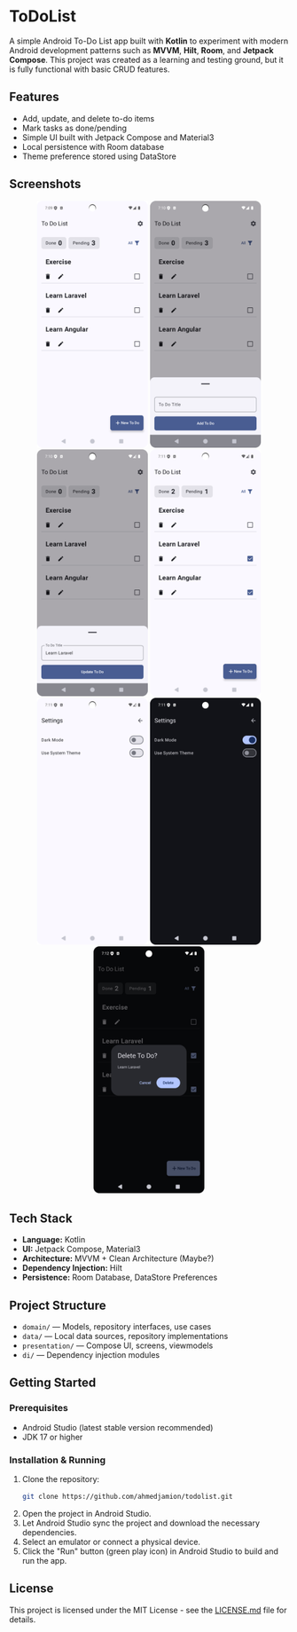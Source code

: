 # ToDoList

A simple Android To-Do List app built with **Kotlin** to experiment with modern Android development
patterns such as **MVVM**, **Hilt**, **Room**, and **Jetpack Compose**.
This project was created as a learning and testing ground, but it is fully functional with basic
CRUD features.

## Features

- Add, update, and delete to-do items
- Mark tasks as done/pending
- Simple UI built with Jetpack Compose and Material3
- Local persistence with Room database
- Theme preference stored using DataStore

## Screenshots

<p style="text-align: center;">
  <img src="screenshots/ToDoList1.png" alt="App Screenshot 1" style="width: 200px"/>
  <img src="screenshots/ToDoList2.png" alt="App Screenshot 2" style="width: 200px"/>
  <img src="screenshots/ToDoList3.png" alt="App Screenshot 3" style="width: 200px"/>
  <img src="screenshots/ToDoList4.png" alt="App Screenshot 4" style="width: 200px"/>
  <img src="screenshots/ToDoList5.png" alt="App Screenshot 5" style="width: 200px"/>
  <img src="screenshots/ToDoList6.png" alt="App Screenshot 6" style="width: 200px"/>
  <img src="screenshots/ToDoList7.png" alt="App Screenshot 7" style="width: 200px"/>
</p>

## Tech Stack

- **Language:** Kotlin
- **UI:** Jetpack Compose, Material3
- **Architecture:** MVVM + Clean Architecture (Maybe?)
- **Dependency Injection:** Hilt
- **Persistence:** Room Database, DataStore Preferences

## Project Structure

- `domain/` — Models, repository interfaces, use cases
- `data/` — Local data sources, repository implementations
- `presentation/` — Compose UI, screens, viewmodels
- `di/` — Dependency injection modules

## Getting Started

### Prerequisites

- Android Studio (latest stable version recommended)
- JDK 17 or higher

### Installation & Running

1. Clone the repository:
   ```bash
   git clone https://github.com/ahmedjamion/todolist.git
   ```
2. Open the project in Android Studio.
3. Let Android Studio sync the project and download the necessary dependencies.
4. Select an emulator or connect a physical device.
5. Click the "Run" button (green play icon) in Android Studio to build and run the app.

## License

This project is licensed under the MIT License - see the [LICENSE.md](LICENSE.md) file for details.
